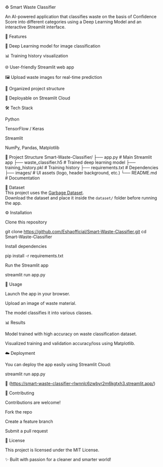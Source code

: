 ♻️ Smart Waste Classifier

An AI-powered application that classifies waste on the basis of Confidence Score into different categories using a Deep Learning Model and an interactive Streamlit interface.

🚀 Features

🧠 Deep Learning model for image classification

📊 Training history visualization

🌐 User-friendly Streamlit web app

🖼️ Upload waste images for real-time prediction

📂 Organized project structure

📱 Deployable on Streamlit Cloud

🛠️ Tech Stack

Python

TensorFlow / Keras

Streamlit

NumPy, Pandas, Matplotlib


📂 Project Structure
Smart-Waste-Classifier/
├── app.py                # Main Streamlit app
├── waste_classifier.h5   # Trained deep learning model
├── training_history.pkl  # Training history
├── requirements.txt      # Dependencies
├── images/               # UI assets (logo, header background, etc.)
└── README.md             # Documentation

📂 Dataset  
This project uses the [Garbage Dataset](https://www.kaggle.com/datasets/sumn2u/garbage-classification-v2).  
Download the dataset and place it inside the `dataset/` folder before running the app.  

⚙️ Installation

Clone this repository

git clone https://github.com/Eshaofficial/Smart-Waste-Classifier.git
cd Smart-Waste-Classifier


Install dependencies

pip install -r requirements.txt


Run the Streamlit app

streamlit run app.py

📌 Usage

Launch the app in your browser.

Upload an image of waste material.

The model classifies it into various classes.

📊 Results

Model trained with high accuracy on waste classification dataset.

Visualized training and validation accuracy/loss using Matplotlib.

☁️ Deployment

You can deploy the app easily using Streamlit Cloud:

streamlit run app.py


🔗 (https://smart-waste-classifier-rlwnnlc6zwbyr2m6kgtxh3.streamlit.app/)

🤝 Contributing

Contributions are welcome!

Fork the repo

Create a feature branch

Submit a pull request

📜 License

This project is licensed under the MIT License.

✨ Built with passion for a cleaner and smarter world!
